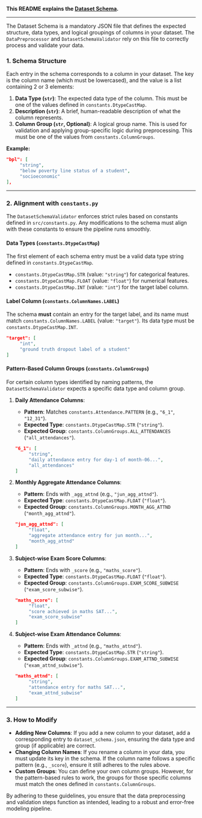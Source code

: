 **This README explains the [Dataset Schema](dataset_schema.json).**

---

The Dataset Schema is a mandatory JSON file that defines the expected structure, data types, and logical groupings of columns in your dataset. The `DataPreprocessor` and `DatasetSchemaValidator` rely on this file to correctly process and validate your data.

### 1. Schema Structure

Each entry in the schema corresponds to a column in your dataset. The key is the column name (which must be lowercased), and the value is a list containing 2 or 3 elements:

1.  **Data Type (`str`)**: The expected data type of the column. This must be one of the values defined in `constants.DtypeCastMap`.
2.  **Description (`str`)**: A brief, human-readable description of what the column represents.
3.  **Column Group (`str`, Optional)**: A logical group name. This is used for validation and applying group-specific logic during preprocessing. This must be one of the values from `constants.ColumnGroups`.

**Example:**
```json
"bpl": [
     "string",
     "below poverty line status of a student",
     "socioeconomic"
],
```

---

### 2. Alignment with `constants.py`

The `DatasetSchemaValidator` enforces strict rules based on constants defined in `src/constants.py`. Any modifications to the schema must align with these constants to ensure the pipeline runs smoothly.

#### **Data Types (`constants.DtypeCastMap`)**

The first element of each schema entry must be a valid data type string defined in `constants.DtypeCastMap`.

-   `constants.DtypeCastMap.STR` (value: `"string"`) for categorical features.
-   `constants.DtypeCastMap.FLOAT` (value: `"float"`) for numerical features.
-   `constants.DtypeCastMap.INT` (value: `"int"`) for the target label column.

#### **Label Column (`constants.ColumnNames.LABEL`)**

The schema **must** contain an entry for the target label, and its name must match `constants.ColumnNames.LABEL` (value: `"target"`). Its data type must be `constants.DtypeCastMap.INT`.

```json
"target": [
     "int",
     "ground truth dropout label of a student"
]
```

#### **Pattern-Based Column Groups (`constants.ColumnGroups`)**

For certain column types identified by naming patterns, the `DatasetSchemaValidator` expects a specific data type and column group.

1.  **Daily Attendance Columns**:
    -   **Pattern**: Matches `constants.Attendance.PATTERN` (e.g., `"6_1"`, `"12_31"`).
    -   **Expected Type**: `constants.DtypeCastMap.STR` (`"string"`).
    -   **Expected Group**: `constants.ColumnGroups.ALL_ATTENDANCES` (`"all_attendances"`).
    ```json
    "6_1": [
         "string",
         "daily attendance entry for day-1 of month-06...",
         "all_attendances"
    ]
    ```

2.  **Monthly Aggregate Attendance Columns**:
    -   **Pattern**: Ends with `_agg_attnd` (e.g., `"jun_agg_attnd"`).
    -   **Expected Type**: `constants.DtypeCastMap.FLOAT` (`"float"`).
    -   **Expected Group**: `constants.ColumnGroups.MONTH_AGG_ATTND` (`"month_agg_attnd"`).
    ```json
    "jun_agg_attnd": [
         "float",
         "aggregate attendance entry for jun month...",
         "month_agg_attnd"
    ]
    ```

3.  **Subject-wise Exam Score Columns**:
    -   **Pattern**: Ends with `_score` (e.g., `"maths_score"`).
    -   **Expected Type**: `constants.DtypeCastMap.FLOAT` (`"float"`).
    -   **Expected Group**: `constants.ColumnGroups.EXAM_SCORE_SUBWISE` (`"exam_score_subwise"`).
    ```json
    "maths_score": [
         "float",
         "score achieved in maths SAT...",
         "exam_score_subwise"
    ]
    ```

4.  **Subject-wise Exam Attendance Columns**:
    -   **Pattern**: Ends with `_attnd` (e.g., `"maths_attnd"`).
    -   **Expected Type**: `constants.DtypeCastMap.STR` (`"string"`).
    -   **Expected Group**: `constants.ColumnGroups.EXAM_ATTND_SUBWISE` (`"exam_attnd_subwise"`).
    ```json
    "maths_attnd": [
         "string",
         "attendance entry for maths SAT...",
         "exam_attnd_subwise"
    ]
    ```

---

### 3. How to Modify

-   **Adding New Columns**: If you add a new column to your dataset, add a corresponding entry to `dataset_schema.json`, ensuring the data type and group (if applicable) are correct.
-   **Changing Column Names**: If you rename a column in your data, you must update its key in the schema. If the column name follows a specific pattern (e.g., `_score`), ensure it still adheres to the rules above.
-   **Custom Groups**: You can define your own column groups. However, for the pattern-based rules to work, the groups for those specific columns must match the ones defined in `constants.ColumnGroups`.

By adhering to these guidelines, you ensure that the data preprocessing and validation steps function as intended, leading to a robust and error-free modeling pipeline.
